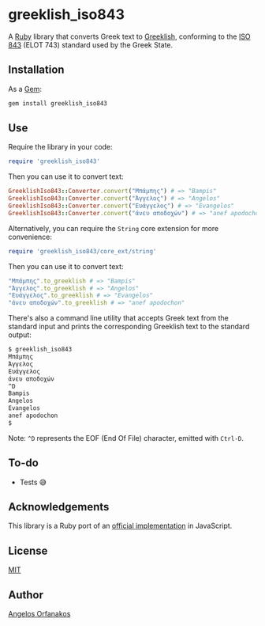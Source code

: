 # greeklish_iso843

A [Ruby][] library that converts Greek text to [Greeklish][], conforming to the
[ISO 843][] (ELOT 743) standard used by the Greek State.

[Ruby]: https://www.ruby-lang.org/en/
[Greeklish]: https://en.wikipedia.org/wiki/Greeklish
[ISO 843]: https://www.iso.org/standard/5215.html

## Installation

As a [Gem][]:

```sh
gem install greeklish_iso843
```

[Gem]: https://rubygems.org/gems/greeklish_iso843/

## Use

Require the library in your code:

```ruby
require 'greeklish_iso843'
```

Then you can use it to convert text:

```ruby
GreeklishIso843::Converter.convert("Μπάμπης") # => "Bampis"
GreeklishIso843::Converter.convert("Άγγελος") # => "Angelos"
GreeklishIso843::Converter.convert("Ευάγγελος") # => "Evangelos"
GreeklishIso843::Converter.convert("άνευ αποδοχών") # => "anef apodochon"
```

Alternatively, you can require the `String` core extension for more convenience:

```ruby
require 'greeklish_iso843/core_ext/string'
```

Then you can use it to convert text:

```ruby
"Μπάμπης".to_greeklish # => "Bampis"
"Άγγελος".to_greeklish # => "Angelos"
"Ευάγγελος".to_greeklish # => "Evangelos"
"άνευ αποδοχών".to_greeklish # => "anef apodochon"
```

There's also a command line utility that accepts Greek text from the standard
input and prints the corresponding Greeklish text to the standard output:

```sh
$ greeklish_iso843
Μπάμπης
Άγγελος
Ευάγγελος
άνευ αποδοχών
^D
Bampis
Angelos
Evangelos
anef apodochon
$
```

Note: `^D` represents the EOF (End Of File) character, emitted with `Ctrl-D`.

## To-do

- Tests 😅

## Acknowledgements

This library is a Ruby port of an [official implementation][source] in
JavaScript.

[source]: http://www.passport.gov.gr/passports/GrElotConverter/GrElotConverter.html

## License

[MIT](https://github.com/agorf/greeklish_iso843/blob/master/LICENSE.txt)

## Author

[Angelos Orfanakos](https://angelos.dev/)
